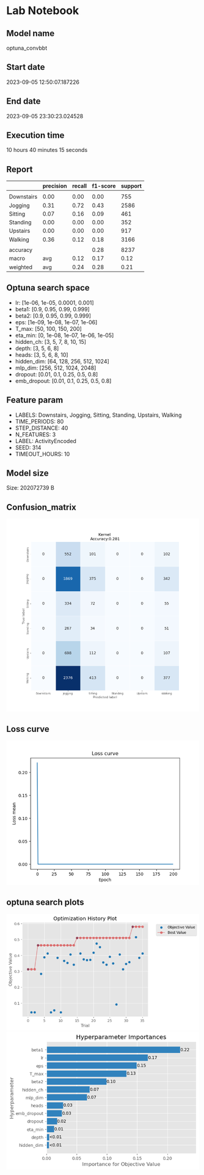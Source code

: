 # Lab Notebook


## Model name
optuna_convbbt

## Start date
2023-09-05 12:50:07.187226

## End date
2023-09-05 23:30:23.024528

## Execution time
10 hours 40 minutes 15 seconds

## Report
| | precision | recall | f1-score | support |
| --- | --- | --- | --- | --- |
|  |
| Downstairs | 0.00 | 0.00 | 0.00 | 755 |
| Jogging | 0.31 | 0.72 | 0.43 | 2586 |
| Sitting | 0.07 | 0.16 | 0.09 | 461 |
| Standing | 0.00 | 0.00 | 0.00 | 352 |
| Upstairs | 0.00 | 0.00 | 0.00 | 917 |
| Walking | 0.36 | 0.12 | 0.18 | 3166 |
|  |
|  accuracy || | 0.28 | 8237 |
| macro | avg | 0.12 | 0.17 | 0.12 | 8237 |
| weighted | avg | 0.24 | 0.28 | 0.21 | 8237 |


## Optuna search space
- lr: [1e-06, 1e-05, 0.0001, 0.001]
- beta1: [0.9, 0.95, 0.99, 0.999]
- beta2: [0.9, 0.95, 0.99, 0.999]
- eps: [1e-09, 1e-08, 1e-07, 1e-06]
- T_max: [50, 100, 150, 200]
- eta_min: [0, 1e-08, 1e-07, 1e-06, 1e-05]
- hidden_ch: [3, 5, 7, 8, 10, 15]
- depth: [3, 5, 6, 8]
- heads: [3, 5, 6, 8, 10]
- hidden_dim: [64, 128, 256, 512, 1024]
- mlp_dim: [256, 512, 1024, 2048]
- dropout: [0.01, 0.1, 0.25, 0.5, 0.8]
- emb_dropout: [0.01, 0.1, 0.25, 0.5, 0.8]

## Feature param
- LABELS: Downstairs, Jogging, Sitting, Standing, Upstairs, Walking
- TIME_PERIODS: 80
- STEP_DISTANCE: 40
- N_FEATURES: 3
- LABEL: ActivityEncoded
- SEED: 314
- TIMEOUT_HOURS: 10

## Model size
Size: 202072739  B

## Confusion_matrix
![alt](./assets/cross-tab.png)

## Loss curve
![alt](./assets/loss.png)

## optuna search plots
![](./assets/optimization_history.png)
![](./assets/optimization_importance.png)
